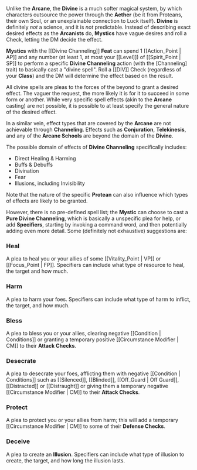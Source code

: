 Unlike the **Arcane**, the **Divine** is a much softer magical system, by which characters outsource the power through the **Aether** (be it from Proteans, their own Soul, or an unexplainable connection to Luck itself). **Divine** is definitely _not_ a science, and it is _not_ predictable. Instead of describing exact desired effects as the **Arcanists** do, **Mystics** have vague desires and roll a Check, letting the DM decide the effect.

**Mystics** with the [[Divine Channeling]] **Feat** can spend 1 [[Action_Point | AP]] and any number (at least 1, at most your [[Level]]) of [[Spirit_Point | SP]] to perform a specific **Divine Channeling** action (with the [Channeling] trait) to basically cast a "divine spell". Roll a [[DIV]] Check (regardless of your **Class**) and the DM will determine the effect based on the result.

All divine spells are pleas to the forces of the beyond to grant a desired effect. The vaguer the request, the more likely it is for it to succeed in some form or another. While very specific spell effects (akin to the **Arcane** casting) are not possible, it is possible to at least specify the general nature of the desired effect.

In a similar vein, effect types that are covered by the **Arcane** are not achievable through **Channeling**. Effects such as **Conjuration**, **Telekinesis**, and any of the **Arcane Schools** are beyond the domain of the **Divine**.

The possible domain of effects of **Divine Channeling** specifically includes:

* Direct Healing & Harming
* Buffs & Debuffs
* Divination
* Fear
* Illusions, including Invisibility

Note that the nature of the specific **Protean** can also influence which types of effects are likely to be granted.

However, there is no pre-defined spell list; the **Mystic** can choose to cast a **Pure Divine Channeling**, which is basically a unspecific plea for help, or add **Specifiers**, starting by invoking a command word, and then potentially adding even more detail. Some (definitely not exhaustive) suggestions are:

### Heal

A plea to heal you or your allies of some [[Vitality_Point | VP]] or [[Focus_Point | FP]]. Specifiers can include what type of resource to heal, the target and how much.

### Harm

A plea to harm your foes. Specifiers can include what type of harm to inflict, the target, and how much.

### Bless

A plea to bless you or your allies, clearing negative [[Condition | Conditions]] or granting a temporary positive [[Circumstance Modifier | CM]] to their **Attack Checks**.

### Desecrate

A plea to desecrate your foes, afflicting them with negative [[Condition | Conditions]] such as [[Silenced]], [[Blinded]], [[Off_Guard | Off Guard]], [[Distracted]] or [[Distraught]] or giving them a temporary negative [[Circumstance Modifier | CM]] to their **Attack Checks**.

### Protect

A plea to protect you or your allies from harm; this will add a temporary [[Circumstance Modifier | CM]] to some of their **Defense Checks**.

### Deceive

A plea to create an **Illusion**. Specifiers can include what type of illusion to create, the target, and how long the illusion lasts.
